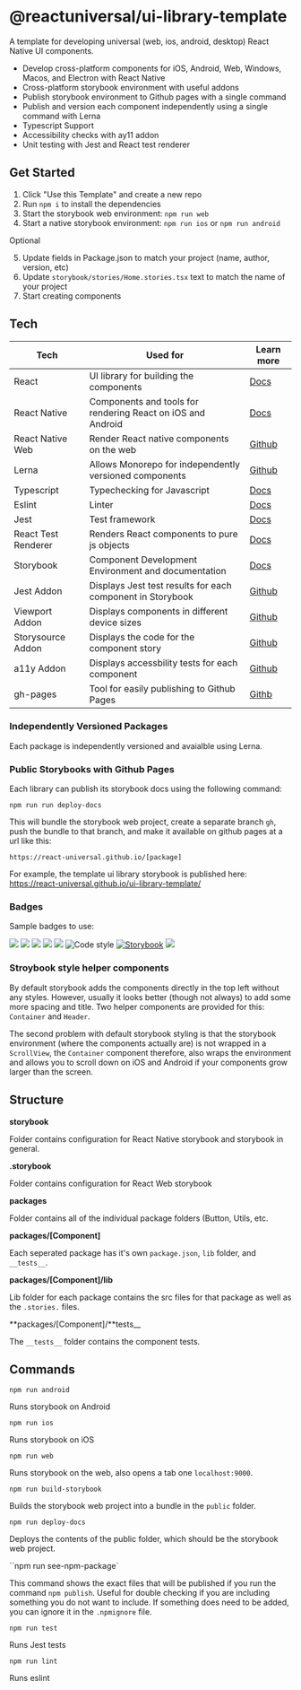 # @reactuniversal/ui-library-template

A template for developing universal (web, ios, android, desktop) React Native UI components.


* Develop cross-platform components for iOS, Android, Web, Windows, Macos, and Electron with React Native
* Cross-platform storybook environment with useful addons
* Publish storybook environment to Github pages with a single command
* Publish and version each component independently using a single command with Lerna
* Typescript Support
* Accessibility checks with ay11 addon
* Unit testing with Jest and React test renderer

## Get Started

1. Click "Use this Template" and create a new repo
2. Run `npm i` to install the dependencies
3. Start the storybook web environment: `npm run web`
4. Start a native storybook environment: `npm run ios` or `npm run android`

Optional

5. Update fields in Package.json to match your project (name, author, version, etc)
6. Update `storybook/stories/Home.stories.tsx` text to match the name of your project
7. Start creating components


## Tech

| Tech                | Used for                                                    | Learn more                                                                        |
| ------------------- | ----------------------------------------------------------- | --------------------------------------------------------------------------------- |
| React               | UI library for building the components                      | [Docs](https://reactjs.org/)                                                      |
| React Native        | Components and tools for rendering React on iOS and Android | [Docs](https://reactnative.dev/)                                                  |
| React Native Web    | Render React native components on the web                   | [Github](https://github.com/necolas/react-native-web)                             |
| Lerna               | Allows Monorepo for independently versioned components      | [Github](https://lerna.js.org/)                                                   |
| Typescript          | Typechecking for Javascript                                 | [Docs](https://www.typescriptlang.org/)                                           |
| Eslint              | Linter                                                      | [Docs](https://eslint.org/)                                                       |
| Jest                | Test framework                                              | [Docs](https://jestjs.io/en/)                                                     |
| React Test Renderer | Renders React components to pure js objects                 | [Docs](https://reactjs.org/docs/test-renderer.html)                               |
| Storybook           | Component Development Environment and documentation         | [Docs](https://storybook.js.org/)                                                 |
| Jest Addon          | Displays Jest test results for each component in Storybook  | [Github](https://github.com/storybookjs/storybook/tree/master/addons/jest)        |
| Viewport Addon      | Displays components in different device sizes               | [Github](https://github.com/storybookjs/storybook/tree/master/addons/viewport)    |
| Storysource Addon   | Displays the code for the component story                   | [Github](https://github.com/storybookjs/storybook/tree/master/addons/storysource) |
| a11y Addon          | Displays accessbility tests for each component              | [Github](https://github.com/storybookjs/storybook/tree/master/addons/a11y)        |
| gh-pages            | Tool for easily publishing to Github Pages                  | [Githb](https://github.com/tschaub/gh-pages)                                      |

### Independently Versioned Packages

Each package is independently versioned and avaialble using Lerna.

### Public Storybooks with Github Pages

Each library can publish its storybook docs using the following command:

```
npm run run deploy-docs
```

This will bundle the storybook web project, create a separate branch `gh`, push the bundle to that branch, and make it available on github pages at a url like this:

```
https://react-universal.github.io/[package]
```

For example, the template ui library storybook is published here: https://react-universal.github.io/ui-library-template/

### Badges

Sample badges to use:

![](https://img.shields.io/github/lerna-json/v/react-universal/ui-library-template) ![](https://img.shields.io/github/v/release/react-universal/ui-library-template) ![](https://img.shields.io/npm/v/react-universal/ui-template-library) ![](https://img.shields.io/travis/react-universal/ui-library-template) ![](https://img.shields.io/github/license/react-universal/ui-library-template) ![Code style](https://img.shields.io/badge/code_style-prettier-ff69b4.svg) [![Storybook](https://cdn.jsdelivr.net/gh/storybooks/brand@master/badge/badge-storybook.svg)](https://react-universal.github.io/ui-library-template/) ![](https://img.shields.io/badge/platforms-ios%20%7C%20android%20%7C%20web%20%7C%20macos%20%7C%20windows%20%7C%20electron-blue)

### Stroybook style helper components

By default storybook adds the components directly in the top left without any styles. However, usually it looks better (though not always) to add some more spacing and title. Two helper components are provided for this: `Container` and `Header`.

The second problem with default storybook styling is that the storybook environment (where the components actually are) is not wrapped in a `ScrollView`, the `Container` component therefore, also wraps the environment and allows you to scroll down on iOS and Android if your components grow larger than the screen.

## Structure

**storybook**

Folder contains configuration for React Native storybook and storybook in general.

**.storybook**

Folder contains configuration for React Web storybook

**packages**

Folder contains all of the individual package folders (Button, Utils, etc.

**packages/[Component]**

Each seperated package has it's own `package.json`, `lib` folder, and `__tests__`.

**packages/[Component]/lib**

Lib folder for each package contains the src files for that package as well as the `.stories.` files.

**packages/[Component]/**tests\_\_

The `__tests__` folder contains the component tests.

## Commands

`npm run android`

Runs storybook on Android

`npm run ios`

Runs storybook on iOS

`npm run web`

Runs storybook on the web, also opens a tab one `localhost:9000`.

`npm run build-storybook`

Builds the storybook web project into a bundle in the `public` folder.

`npm run deploy-docs`

Deploys the contents of the public folder, which should be the storybook web project.

``npm run see-npm-package`

This command shows the exact files that will be published if you run the command `npm publish`. Useful for double checking if you are including something you do not want to include. If something does need to be added, you can ignore it in the `.npmignore` file.

`npm run test`

Runs Jest tests

`npm run lint`

Runs eslint
